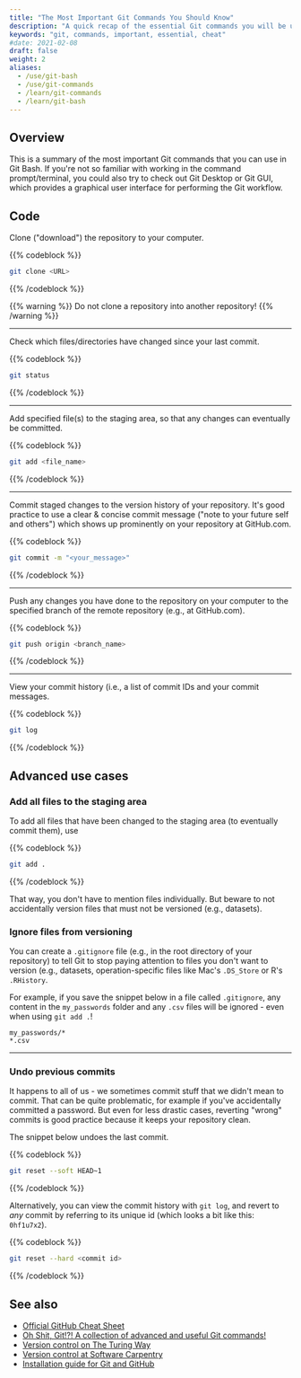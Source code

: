 ```yaml
---
title: "The Most Important Git Commands You Should Know"
description: "A quick recap of the essential Git commands you will be using everyday."
keywords: "git, commands, important, essential, cheat"
#date: 2021-02-08
draft: false
weight: 2
aliases:
  - /use/git-bash
  - /use/git-commands
  - /learn/git-commands
  - /learn/git-bash
---
```


## Overview

This is a summary of the most important Git commands that you can use in Git Bash. If you're not so familiar with working in the command prompt/terminal, you could also try to check out Git Desktop or Git GUI, which provides a graphical user interface for performing the Git workflow.

## Code

Clone ("download") the repository to your computer.

{{% codeblock %}}
```bash
git clone <URL>
```
{{% /codeblock %}}

{{% warning %}}
Do not clone a repository into another repository!
{{% /warning %}}

---

Check which files/directories have changed since your last commit.

{{% codeblock %}}
```bash
git status
```
{{% /codeblock %}}

---

Add specified file(s) to the staging area, so that any changes can eventually be committed.

{{% codeblock %}}
```bash
git add <file_name>
```
{{% /codeblock %}}

---

Commit staged changes to the version history of your repository. It's good practice to use a clear & concise commit message  ("note to your future self and others") which shows up prominently on your repository at GitHub.com.

{{% codeblock %}}
```bash
git commit -m "<your_message>"
```
{{% /codeblock %}}

---

Push any changes you have done to the repository on your computer to the specified branch of the remote repository (e.g., at GitHub.com).

{{% codeblock %}}
```bash
git push origin <branch_name>
```
{{% /codeblock %}}

---

View your commit history (i.e., a list of commit IDs and your commit messages.

{{% codeblock %}}
```bash
git log
```
{{% /codeblock %}}


## Advanced use cases

### Add all files to the staging area

To add all files that have been changed to the staging area (to eventually commit them), use

{{% codeblock %}}
```bash
git add .
```
{{% /codeblock %}}

That way, you don't have to mention files individually. But beware to not accidentally version files that must not be versioned (e.g., datasets).

### Ignore files from versioning

You can create a `.gitignore` file (e.g., in the root directory of your repository) to tell Git to stop paying attention to files you don't want to version (e.g., datasets, operation-specific files like Mac's `.DS_Store` or R's `.RHistory`.

For example, if you save the snippet below in a file called `.gitignore`, any content in the `my_passwords` folder and any `.csv` files will be ignored - even when using `git add .`!

  ```
  my_passwords/*
  *.csv
  ```

---

### Undo previous commits

It happens to all of us - we sometimes commit stuff that we didn't mean to commit. That can be quite problematic, for example if you've accidentally committed a password. But even for less drastic cases, reverting "wrong" commits is good practice because it keeps your repository clean.

The snippet below undoes the last commit.

{{% codeblock %}}
```bash
git reset --soft HEAD~1
```
{{% /codeblock %}}

Alternatively, you can view the commit history with `git log`, and revert to *any* commit by referring to its unique id (which looks a bit like this: `0hf1u7x2`).

{{% codeblock %}}
```bash
git reset --hard <commit id>
```
{{% /codeblock %}}


## See also

* [Official GitHub Cheat Sheet](https://education.github.com/git-cheat-sheet-education.pdf)
* [Oh Shit, Git!?! A collection of advanced and useful Git commands!](https://ohshitgit.com)
* [Version control on The Turing Way](https://the-turing-way.netlify.app/reproducible-research/vcs.html)
* [Version control at Software Carpentry](http://swcarpentry.github.io/git-novice/)
* [Installation guide for Git and GitHub](/building-blocks/configure-your-computer/statistics-and-computation/git/)
